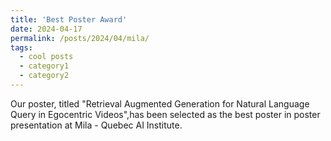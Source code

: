 ```yaml
---
title: 'Best Poster Award'
date: 2024-04-17
permalink: /posts/2024/04/mila/
tags:
  - cool posts
  - category1
  - category2
---
```


Our poster, titled "Retrieval Augmented Generation for Natural Language Query in Egocentric Videos",has been selected as the best poster in poster presentation at Mila - Quebec AI Institute.